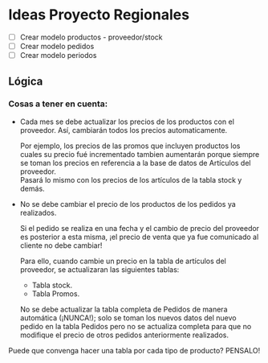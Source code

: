 
# Ideas Proyecto Regionales

- [ ] Crear modelo productos - proveedor/stock
- [ ] Crear modelo pedidos
- [ ] Crear modelo periodos

## Lógica

### Cosas a tener en cuenta:  

- Cada mes se debe actualizar los precios de los productos con el proveedor.  Así, cambiarán todos los precios automaticamente.  

    Por ejemplo, los precios de las promos que incluyen productos los cuales su precio fué incrementado tambien aumentarán porque siempre se toman los precios en referencia a la base de datos de Artículos del proveedor.  
    Pasará lo mismo con los precios de los artículos de la tabla stock y demás.

- No se debe cambiar el precio de los productos de los pedidos ya realizados.  

    Si el pedido se realiza en una fecha y el cambio de precio del proveedor es posterior a esta misma, ¡el precio de venta que ya fue comunicado al cliente no debe cambiar!  

    Para ello, cuando cambie un precio en la tabla de artículos del proveedor, se actualizaran las siguientes tablas:  
  - Tabla stock.
  - Tabla Promos.  

  No se debe actualizar la tabla completa de Pedidos de manera automática (¡NUNCA!); solo se toman los nuevos datos del nuevo pedido en la tabla Pedidos pero no se actualiza completa para que no modifique el precio de otros pedidos anteriormente realizados.

Puede que convenga hacer una tabla por cada tipo de producto? PENSALO!